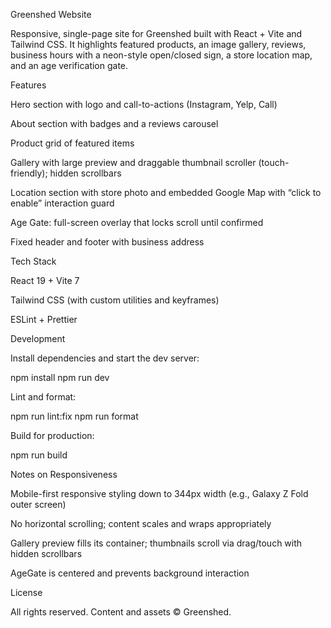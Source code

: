 Greenshed Website

Responsive, single-page site for Greenshed built with React + Vite and Tailwind CSS. It highlights featured products, an image gallery, reviews, business hours with a neon-style open/closed sign, a store location map, and an age verification gate.

Features

Hero section with logo and call-to-actions (Instagram, Yelp, Call)

About section with badges and a reviews carousel

Product grid of featured items

Gallery with large preview and draggable thumbnail scroller (touch-friendly); hidden scrollbars

Location section with store photo and embedded Google Map with “click to enable” interaction guard

Age Gate: full-screen overlay that locks scroll until confirmed

Fixed header and footer with business address

Tech Stack

React 19 + Vite 7

Tailwind CSS (with custom utilities and keyframes)

ESLint + Prettier

Development

Install dependencies and start the dev server:

npm install
npm run dev

Lint and format:

npm run lint:fix
npm run format

Build for production:

npm run build

Notes on Responsiveness

Mobile-first responsive styling down to 344px width (e.g., Galaxy Z Fold outer screen)

No horizontal scrolling; content scales and wraps appropriately

Gallery preview fills its container; thumbnails scroll via drag/touch with hidden scrollbars

AgeGate is centered and prevents background interaction

License

All rights reserved. Content and assets © Greenshed.

